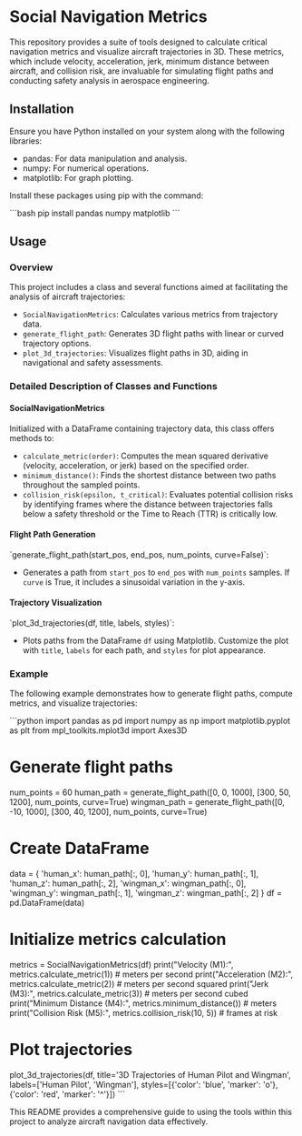 # Social Navigation Metrics

This repository provides a suite of tools designed to calculate critical navigation metrics and visualize aircraft trajectories in 3D. These metrics, which include velocity, acceleration, jerk, minimum distance between aircraft, and collision risk, are invaluable for simulating flight paths and conducting safety analysis in aerospace engineering.

## Installation

Ensure you have Python installed on your system along with the following libraries:

- pandas: For data manipulation and analysis.
- numpy: For numerical operations.
- matplotlib: For graph plotting.

Install these packages using pip with the command:

\```bash
pip install pandas numpy matplotlib
\```

## Usage

### Overview

This project includes a class and several functions aimed at facilitating the analysis of aircraft trajectories:

- `SocialNavigationMetrics`: Calculates various metrics from trajectory data.
- `generate_flight_path`: Generates 3D flight paths with linear or curved trajectory options.
- `plot_3d_trajectories`: Visualizes flight paths in 3D, aiding in navigational and safety assessments.

### Detailed Description of Classes and Functions

#### SocialNavigationMetrics

Initialized with a DataFrame containing trajectory data, this class offers methods to:

- `calculate_metric(order)`: Computes the mean squared derivative (velocity, acceleration, or jerk) based on the specified order.
- `minimum_distance()`: Finds the shortest distance between two paths throughout the sampled points.
- `collision_risk(epsilon, t_critical)`: Evaluates potential collision risks by identifying frames where the distance between trajectories falls below a safety threshold or the Time to Reach (TTR) is critically low.

#### Flight Path Generation

\`generate_flight_path(start_pos, end_pos, num_points, curve=False)\`:
- Generates a path from `start_pos` to `end_pos` with `num_points` samples. If `curve` is True, it includes a sinusoidal variation in the y-axis.

#### Trajectory Visualization

\`plot_3d_trajectories(df, title, labels, styles)\`:
- Plots paths from the DataFrame `df` using Matplotlib. Customize the plot with `title`, `labels` for each path, and `styles` for plot appearance.

### Example

The following example demonstrates how to generate flight paths, compute metrics, and visualize trajectories:

\```python
import pandas as pd
import numpy as np
import matplotlib.pyplot as plt
from mpl_toolkits.mplot3d import Axes3D

# Generate flight paths
num_points = 60
human_path = generate_flight_path([0, 0, 1000], [300, 50, 1200], num_points, curve=True)
wingman_path = generate_flight_path([0, -10, 1000], [300, 40, 1200], num_points, curve=True)

# Create DataFrame
data = {
    'human_x': human_path[:, 0],
    'human_y': human_path[:, 1],
    'human_z': human_path[:, 2],
    'wingman_x': wingman_path[:, 0],
    'wingman_y': wingman_path[:, 1],
    'wingman_z': wingman_path[:, 2]
}
df = pd.DataFrame(data)

# Initialize metrics calculation
metrics = SocialNavigationMetrics(df)
print("Velocity (M1):", metrics.calculate_metric(1))  # meters per second
print("Acceleration (M2):", metrics.calculate_metric(2))  # meters per second squared
print("Jerk (M3):", metrics.calculate_metric(3))  # meters per second cubed
print("Minimum Distance (M4):", metrics.minimum_distance())  # meters
print("Collision Risk (M5):", metrics.collision_risk(10, 5))  # frames at risk

# Plot trajectories
plot_3d_trajectories(df, title='3D Trajectories of Human Pilot and Wingman', labels=['Human Pilot', 'Wingman'], 
                     styles=[{'color': 'blue', 'marker': 'o'}, {'color': 'red', 'marker': '^'}])
\```

This README provides a comprehensive guide to using the tools within this project to analyze aircraft navigation data effectively.
